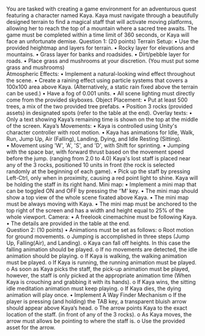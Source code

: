 You are tasked with creating a game environment for an adventurous quest featuring a character named 
Kaya. Kaya must navigate through a beautifully designed terrain to find a magical staff that will activate 
moving platforms, allowing her to reach the top of a mountain where a sacred tree awaits. The game 
must be completed within a time limit of 360 seconds, or Kaya will face an unfortunate demise. 
Question 1: (20 points) 
Terrain Setup: 
• Use the provided heightmap and layers for terrain. 
• Rocky layer for elevations and mountains. 
• Grass layer for banks and roadsides. 
• Dirt/pebble layer for roads. 
• Place grass and mushrooms at your discretion. (You must put some grass and mushrooms)  
Atmospheric Effects: 
• Implement a natural-looking wind effect throughout the scene. 
• Create a raining effect using particle systems that covers a 100x100 area above Kaya. 
(Alternatively, a static rain fixed above the terrain can be used.) 
• Have a fog of 0.001 units. 
• All scene lighting must directly come from the provided skyboxes. 
Object Placement: 
• Put at least 500 trees, a mix of the two provided tree prefabs. 
• Position 3 rocks (provided assets) in designated spots (refer to the table at the end). 
Overlay texts: 
• Only a text showing Kaya’s remaining time is shown on the top at the middle of the screen. 
Kaya’s Movements: 
• Kaya is controlled using Unity's character controller with root motion. 
• Kaya has animations for Idle, Walk, Run, Jump Up, Air (Falling), Landing, Dying, and Idle 
Resting (Sitting).  
• Movement using 'W', 'A', 'S', and 'D', with Shift for sprinting. 
• Jumping with the space bar, with forward thrust based on the movement speed before the 
jump. (ranging from 2.0 to 4.0) 
Kaya's lost staff is placed near any of the 3 rocks, positioned 10 units in front (the rock is 
selected randomly at the beginning of each game). 
• Pick up the staff by pressing Left-Ctrl, only when in proximity, causing a red point light to 
shine. Kaya will be holding the staff in its right hand. 
Mini map: 
• Implement a mini map that can be toggled ON and OFF by pressing the ‘’M’ key. 
• The mini map should show a top view of the whole scene fixated above Kaya. 
• The mini map must be always moving with Kaya. 
• The mini map must be anchored to the top right of the screen and has a width and height equal 
to 25% of the whole viewport. 
Camera: 
• A freelook cinemachine must be following Kaya. 
• The details are provided in the table at the end.  
Question 2: (10 points) 
• Animations must be set as follows: 
o Root motion for ground movements. 
o Jumping is accomplished in three steps (Jump Up, Falling(Air), and Landing). 
o Kaya can fall off heights. In this case the falling animation should be played. 
o If no movements are detected, the idle animation should be playing. 
o If Kaya is walking, the walking animation must be played. 
o If Kaya is running, the running animation must be played. 
o As soon as Kaya picks the staff, the pick-up animation must be played, however, the 
staff is only picked at the appropriate animation time (When Kaya is crouching and 
grabbing it with its hands). 
o If Kaya wins, the sitting idle meditation animation must keep playing. 
o If Kaya dies, the dying animation will play once. 
• Implement A Way Finder Mechanism 
o If the player is pressing (and holding) the TAB key, a transparent bluish arrow should 
appear above Kaya’s head. 
o The arrow points Kaya to the exact location of the staff. (in front of any of the 3 
rocks). 
o As Kaya moves, the arrow must allows be pointing to where the staff is. 
o Use the provided asset for the arrow.
